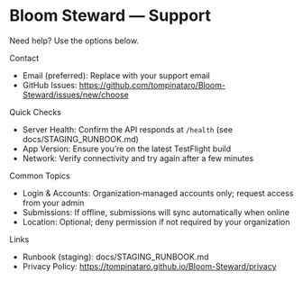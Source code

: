 # Bloom Steward — Support

Need help? Use the options below.

Contact
- Email (preferred): Replace with your support email
- GitHub Issues: https://github.com/tompinataro/Bloom-Steward/issues/new/choose

Quick Checks
- Server Health: Confirm the API responds at `/health` (see docs/STAGING_RUNBOOK.md)
- App Version: Ensure you’re on the latest TestFlight build
- Network: Verify connectivity and try again after a few minutes

Common Topics
- Login & Accounts: Organization‑managed accounts only; request access from your admin
- Submissions: If offline, submissions will sync automatically when online
- Location: Optional; deny permission if not required by your organization

Links
- Runbook (staging): docs/STAGING_RUNBOOK.md
- Privacy Policy: https://tompinataro.github.io/Bloom-Steward/privacy

